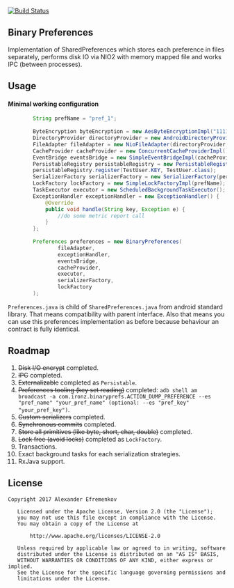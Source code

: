 [![Build Status](https://travis-ci.org/iamironz/binaryprefs.svg?branch=master)](https://travis-ci.org/iamironz/binaryprefs)

## Binary Preferences

Implementation of SharedPreferences which stores each preference in files separately, performs disk IO via NIO2 with memory mapped file and works IPC (between processes).

## Usage

#### Minimal working configuration

```java
        String prefName = "pref_1";
        
        ByteEncryption byteEncryption = new AesByteEncryptionImpl("1111111111111111".getBytes(), "0000000000000000".getBytes());
        DirectoryProvider directoryProvider = new AndroidDirectoryProviderImpl(context, prefName);
        FileAdapter fileAdapter = new NioFileAdapter(directoryProvider, byteEncryption);
        CacheProvider cacheProvider = new ConcurrentCacheProviderImpl();
        EventBridge eventsBridge = new SimpleEventBridgeImpl(cacheProvider);
        PersistableRegistry persistableRegistry = new PersistableRegistry();
        persistableRegistry.register(TestUser.KEY, TestUser.class);
        SerializerFactory serializerFactory = new SerializerFactory(persistableRegistry);
        LockFactory lockFactory = new SimpleLockFactoryImpl(prefName);
        TaskExecutor executor = new ScheduledBackgroundTaskExecutor();
        ExceptionHandler exceptionHandler = new ExceptionHandler() {
            @Override
            public void handle(String key, Exception e) {
                //do some metric report call
            }
        };
        
        Preferences preferences = new BinaryPreferences(
                fileAdapter,
                exceptionHandler,
                eventsBridge,
                cacheProvider,
                executor,
                serializerFactory,
                lockFactory
        );
```

`Preferences.java` is child of `SharedPreferences.java` from android standard library.
That means compatibility with parent interface. Also that means you can use this 
preferences implementation as before because behaviour an contract is fully identical.

## Roadmap

1. ~~Disk I/O encrypt~~ completed.
2. ~~IPC~~ completed.
3. ~~Externalizable~~ completed as `Persistable`.
4. ~~Preferences tooling (key set reading)~~ completed:
`adb shell am broadcast -a com.ironz.binaryprefs.ACTION_DUMP_PREFERENCE --es "pref_name" "your_pref_name" (optional: --es "pref_key" "your_pref_key")`.
5. ~~Custom serializers~~ completed.
6. ~~Synchronous commits~~ completed.
7. ~~Store all primitives (like byte, short, char, double)~~ completed.
8. ~~Lock free (avoid locks)~~ completed as `LockFactory`.
9. Transactions.
10. Exact background tasks for each serialization strategies.
11. RxJava support. 

## License
```
Copyright 2017 Alexander Efremenkov

   Licensed under the Apache License, Version 2.0 (the "License");
   you may not use this file except in compliance with the License.
   You may obtain a copy of the License at

       http://www.apache.org/licenses/LICENSE-2.0

   Unless required by applicable law or agreed to in writing, software
   distributed under the License is distributed on an "AS IS" BASIS,
   WITHOUT WARRANTIES OR CONDITIONS OF ANY KIND, either express or implied.
   See the License for the specific language governing permissions and
   limitations under the License.
```
